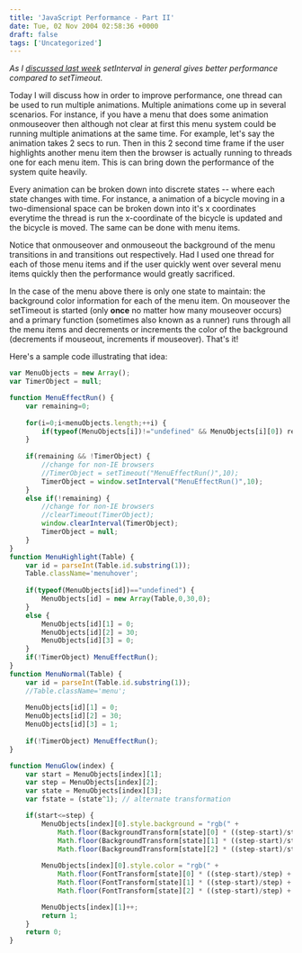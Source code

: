 ```yaml
---
title: 'JavaScript Performance - Part II'
date: Tue, 02 Nov 2004 02:58:36 +0000
draft: false
tags: ['Uncategorized']
---
```


_As I [discussed last week](/blog/javascript-performance-part-i/2004/10/) setInterval in general gives better performance compared to setTimeout._

Today I will discuss how in order to improve performance, one thread can be used to run multiple animations. Multiple animations come up in several scenarios. For instance, if you have a menu that does some animation onmouseover then although not clear at first this menu system could be running multiple animations at the same time. For example, let's say the animation takes 2 secs to run. Then in this 2 second time frame if the user highlights another menu item then the browser is actually running to threads one for each menu item. This is can bring down the performance of the system quite heavily.

Every animation can be broken down into discrete states -- where each state changes with time. For instance, a animation of a bicycle moving in a two-dimensional space can be broken down into it's x coordinates everytime the thread is run the x-coordinate of the bicycle is updated and the bicycle is moved. The same can be done with menu items.

Notice that onmouseover and onmouseout the background of the menu transitions in and transitions out respectively. Had I used one thread for each of those menu items and if the user quickly went over several menu items quickly then the performance would greatly sacrificed.

In the case of the menu above there is only one state to maintain: the background color information for each of the menu item. On mouseover the setTimeout is started (only **once** no matter how many mouseover occurs) and a primary function (sometimes also known as a runner) runs through all the menu items and decrements or increments the color of the background (decrements if mouseout, increments if mouseover). That's it!

Here's a sample code illustrating that idea:

```javascript
var MenuObjects = new Array();
var TimerObject = null;

function MenuEffectRun() {
	var remaining=0;
	
	for(i=0;i<menuObjects.length;++i) {
		if(typeof(MenuObjects[i])!="undefined" && MenuObjects[i][0]) remaining+=MenuGlow(i);
	}
	
	if(remaining && !TimerObject) {
		//change for non-IE browsers
		//TimerObject = setTimeout("MenuEffectRun()",10);
		TimerObject = window.setInterval("MenuEffectRun()",10);
	}
	else if(!remaining) {
		//change for non-IE browsers
		//clearTimeout(TimerObject);
		window.clearInterval(TimerObject);
		TimerObject = null;
	}
}
function MenuHighlight(Table) {
	var id = parseInt(Table.id.substring(1));
	Table.className='menuhover';
	
	if(typeof(MenuObjects[id])=="undefined") {
		MenuObjects[id] = new Array(Table,0,30,0);
	}
	else {
		MenuObjects[id][1] = 0;
		MenuObjects[id][2] = 30;
		MenuObjects[id][3] = 0;
	}
	if(!TimerObject) MenuEffectRun();		
}
function MenuNormal(Table) {
	var id = parseInt(Table.id.substring(1));
	//Table.className='menu';
	
	MenuObjects[id][1] = 0;
	MenuObjects[id][2] = 30;
	MenuObjects[id][3] = 1;
	
	if(!TimerObject) MenuEffectRun();
}

function MenuGlow(index) {
	var start = MenuObjects[index][1];
	var step = MenuObjects[index][2];
	var state = MenuObjects[index][3];
	var fstate = (state^1); // alternate transformation

	if(start<=step) {
		MenuObjects[index][0].style.background = "rgb(" +
			Math.floor(BackgroundTransform[state][0] * ((step-start)/step) + BackgroundTransform[fstate][0] * (start/step)) + "," +
			Math.floor(BackgroundTransform[state][1] * ((step-start)/step) + BackgroundTransform[fstate][1] * (start/step)) + "," +
			Math.floor(BackgroundTransform[state][2] * ((step-start)/step) + BackgroundTransform[fstate][2] * (start/step)) + ")";
			
		MenuObjects[index][0].style.color = "rgb(" +
			Math.floor(FontTransform[state][0] * ((step-start)/step) + FontTransform[fstate][0] * (start/step)) + "," +
			Math.floor(FontTransform[state][1] * ((step-start)/step) + FontTransform[fstate][1] * (start/step)) + "," +
			Math.floor(FontTransform[state][2] * ((step-start)/step) + FontTransform[fstate][2] * (start/step)) + ")";

    	MenuObjects[index][1]++;
		return 1;
	}
	return 0;
} 
```